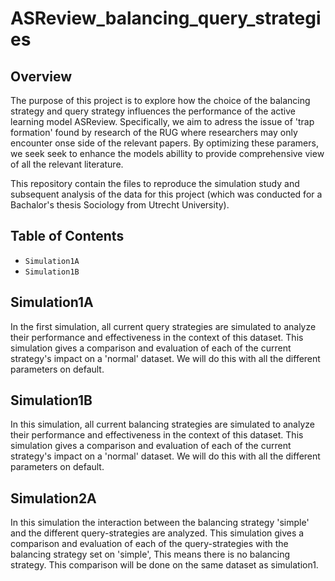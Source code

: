 # ASReview_balancing_query_strategies

## Overview

The purpose of this project is to explore how the choice of the balancing strategy and query strategy influences the performance of the active learning model ASReview. Specifically, we aim to adress the issue of 'trap formation' found by research of the RUG where researchers may only encounter onse side of the relevant papers. By optimizing these paramers, we seek seek to enhance the models abillity to provide comprehensive view of all the relevant literature. 

This repository contain the files to reproduce the simulation study and subsequent analysis of the data for this project (which was conducted for a Bachalor's thesis Sociology from Utrecht University). 

## Table of Contents

- ```Simulation1A```
- ```Simulation1B```

## Simulation1A

In the first simulation, all current query strategies are simulated to analyze their performance and effectiveness in the context of this dataset. This simulation gives a comparison and evaluation of each of the current strategy's impact on a 'normal' dataset. We will do this with all the different parameters on default. 

## Simulation1B

In this simulation, all current balancing strategies are simulated to analyze their performance and effectiveness in the context of this dataset. This simulation gives a comparison and evaluation of each of the current strategy's impact on a 'normal' dataset. We will do this with all the different parameters on default. 

## Simulation2A

In this simulation the interaction between the balancing strategy 'simple' and the different query-strategies are analyzed. This simulation gives a comparison and evaluation of each of the query-strategies with the balancing strategy set on 'simple', This means there is no balancing strategy. This comparison will be done on the same dataset as simulation1. 

